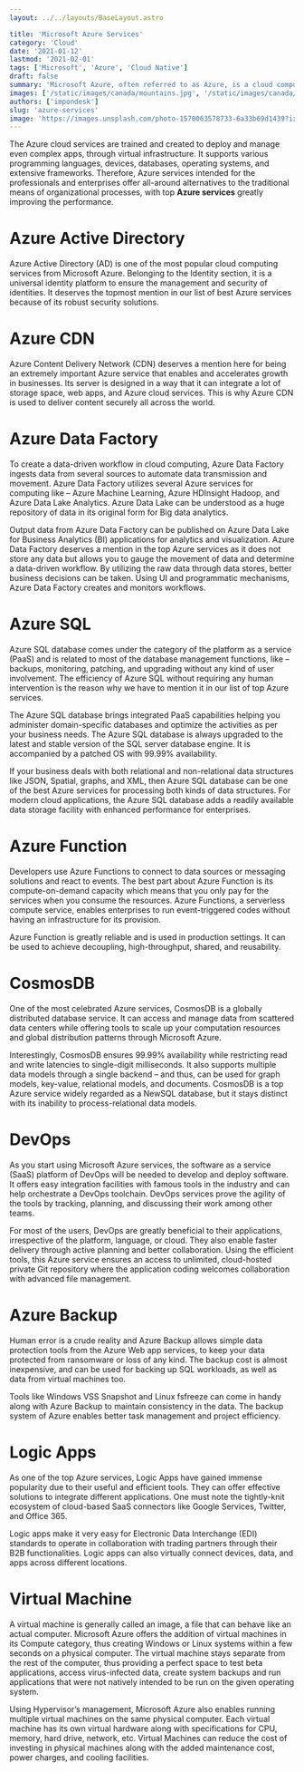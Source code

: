 ```yaml
---
layout: ../../layouts/BaseLayout.astro

title: 'Microsoft Azure Services'
category: 'Cloud'
date: '2021-01-12'
lastmod: '2021-02-01'
tags: ['Microsoft', 'Azure', 'Cloud Native']
draft: false
summary: 'Microsoft Azure, often referred to as Azure, is a cloud computing platform operated by Microsoft that provides access, management, and development of applications and services via around the world-distributed data centers.'
images: ['/static/images/canada/mountains.jpg', '/static/images/canada/toronto.jpg']
authors: ['impondesk']
slug: 'azure-services'
image: 'https://images.unsplash.com/photo-1570063578733-6a33b69d1439?ixlib=rb-4.0.3&ixid=MnwxMjA3fDB8MHxwaG90by1wYWdlfHx8fGVufDB8fHx8&auto=format&fit=crop&w=1474&q=80'
---
```


<main class="max-w-7xl mx-auto">

<!-- <img src="https://cdn-dynmedia-1.microsoft.com/is/image/microsoftcorp/Desktop-hero_jan?resMode=sharp2&op_usm=1.5,0.65,15,0&wid=1920&qlt=75" /> -->

The Azure cloud services are trained and created to deploy and manage even complex apps, through virtual infrastructure. It supports various programming languages, devices, databases, operating systems, and extensive frameworks. Therefore, Azure services intended for the professionals and enterprises offer all-around alternatives to the traditional means of organizational processes, with top **Azure services** greatly improving the performance.

# Azure Active Directory

Azure Active Directory (AD) is one of the most popular cloud computing services from Microsoft Azure. Belonging to the Identity section, it is a universal identity platform to ensure the management and security of identities. It deserves the topmost mention in our list of best Azure services because of its robust security solutions.

# Azure CDN

Azure Content Delivery Network (CDN) deserves a mention here for being an extremely important Azure service that enables and accelerates growth in businesses. Its server is designed in a way that it can integrate a lot of storage space, web apps, and Azure cloud services. This is why Azure CDN is used to deliver content securely all across the world.

# Azure Data Factory

To create a data-driven workflow in cloud computing, Azure Data Factory ingests data from several sources to automate data transmission and movement. Azure Data Factory utilizes several Azure services for computing like – Azure Machine Learning, Azure HDInsight Hadoop, and Azure Data Lake Analytics. Azure Data Lake can be understood as a huge repository of data in its original form for Big data analytics.

Output data from Azure Data Factory can be published on Azure Data Lake for Business Analytics (BI) applications for analytics and visualization. Azure Data Factory deserves a mention in the top Azure services as it does not store any data but allows you to gauge the movement of data and determine a data-driven workflow. By utilizing the raw data through data stores, better business decisions can be taken. Using UI and programmatic mechanisms, Azure Data Factory creates and monitors workflows.

# Azure SQL

Azure SQL database comes under the category of the platform as a service (PaaS) and is related to most of the database management functions, like – backups, monitoring, patching, and upgrading without any kind of user involvement. The efficiency of Azure SQL without requiring any human intervention is the reason why we have to mention it in our list of top Azure services.

The Azure SQL database brings integrated PaaS capabilities helping you administer domain-specific databases and optimize the activities as per your business needs. The Azure SQL database is always upgraded to the latest and stable version of the SQL server database engine. It is accompanied by a patched OS with 99.99% availability.

If your business deals with both relational and non-relational data structures like JSON, Spatial, graphs, and XML, then Azure SQL database can be one of the best Azure services for processing both kinds of data structures. For modern cloud applications, the Azure SQL database adds a readily available data storage facility with enhanced performance for enterprises.

# Azure Function

Developers use Azure Functions to connect to data sources or messaging solutions and react to events. The best part about Azure Function is its compute-on-demand capacity which means that you only pay for the services when you consume the resources. Azure Functions, a serverless compute service, enables enterprises to run event-triggered codes without having an infrastructure for its provision.

Azure Function is greatly reliable and is used in production settings. It can be used to achieve decoupling, high-throughput, shared, and reusability.

# CosmosDB

One of the most celebrated Azure services, CosmosDB is a globally distributed database service. It can access and manage data from scattered data centers while offering tools to scale up your computation resources and global distribution patterns through Microsoft Azure.

Interestingly, CosmosDB ensures 99.99% availability while restricting read and write latencies to single-digit milliseconds. It also supports multiple data models through a single backend – and thus, can be used for graph models, key-value, relational models, and documents. CosmosDB is a top Azure service widely regarded as a NewSQL database, but it stays distinct with its inability to process-relational data models.


# DevOps

As you start using Microsoft Azure services, the software as a service (SaaS) platform of DevOps will be needed to develop and deploy software. It offers easy integration facilities with famous tools in the industry and can help orchestrate a DevOps toolchain. DevOps services prove the agility of the tools by tracking, planning, and discussing their work among other teams.

For most of the users, DevOps are greatly beneficial to their applications, irrespective of the platform, language, or cloud. They also enable faster delivery through active planning and better collaboration. Using the efficient tools, this Azure service ensures an access to unlimited, cloud-hosted private Git repository where the application coding welcomes collaboration with advanced file management.


# Azure Backup

Human error is a crude reality and Azure Backup allows simple data protection tools from the Azure Web app services, to keep your data protected from ransomware or loss of any kind. The backup cost is almost inexpensive, and can be used for backing up SQL workloads, as well as data from virtual machines too.

Tools like Windows VSS Snapshot and Linux fsfreeze can come in handy along with Azure Backup to maintain consistency in the data. The backup system of Azure enables better task management and project efficiency.


# Logic Apps

As one of the top Azure services, Logic Apps have gained immense popularity due to their useful and efficient tools. They can offer effective solutions to integrate different applications. One must note the tightly-knit ecosystem of cloud-based SaaS connectors like Google Services, Twitter, and Office 365.

Logic apps make it very easy for Electronic Data Interchange (EDI) standards to operate in collaboration with trading partners through their B2B functionalities. Logic apps can also virtually connect devices, data, and apps across different locations.


# Virtual Machine

A virtual machine is generally called an image, a file that can behave like an actual computer. Microsoft Azure offers the addition of virtual machines in its Compute category, thus creating Windows or Linux systems within a few seconds on a physical computer. The virtual machine stays separate from the rest of the computer, thus providing a perfect space to test beta applications, access virus-infected data, create system backups and run applications that were not natively intended to be run on the given operating system.

Using Hypervisor’s management, Microsoft Azure also enables running multiple virtual machines on the same physical computer. Each virtual machine has its own virtual hardware along with specifications for CPU, memory, hard drive, network, etc. Virtual Machines can reduce the cost of investing in physical machines along with the added maintenance cost, power charges, and cooling facilities.


</main>